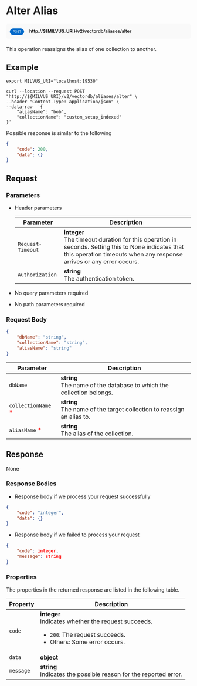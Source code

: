 # Alter Alias

<div style="background: #f9f9f9; padding: 10px; border-radius: 5px; margin-bottom: 20px;">
    <div style="display: inline-block; background: #026aca; font-size: 0.6em; border-radius: 10px; color: #ffffff; padding: 0.3em 1em; line-height: 1.5em;">
        <span>POST</span>
    </div>
    <div style="display: inline-block; font-size: 0.85em; font-weight: 700; margin-left: 10px;">
        <span>http://${MILVUS_URI}/v2/vectordb/aliases/alter</span>
    </div>
</div>

This operation reassigns the alias of one collection to another.

## Example

```shell
export MILVUS_URI="localhost:19530"

curl --location --request POST "http://${MILVUS_URI}/v2/vectordb/aliases/alter" \
--header "Content-Type: application/json" \
--data-raw  '{
    "aliasName": "bob",
    "collectionName": "custom_setup_indexed"
}'
```

Possible response is similar to the following

```json
{
    "code": 200,
    "data": {}
}
```

## Request

### Parameters

- Header parameters

    | Parameter        | Description                                                                               |
    |------------------|-------------------------------------------------------------------------------------------|
    | `Request-Timeout`  | **integer**<br/>The timeout duration for this operation in seconds. Setting this to None indicates that this operation timeouts when any response arrives or any error occurs.|
    | `Authorization`  | **string**<br/>The authentication token.|

- No query parameters required

- No path parameters required

### Request Body

```json
{
    "dbName": "string",
    "collectionName": "string",
    "aliasName": "string"
}
```

| Parameter        | Description                                                                               |
|------------------|-------------------------------------------------------------------------------------------|
| `dbName`  | __string__<br/>The name of the database to which the collection belongs.  |
| `collectionName` <span style="color:red">*</span> | __string__<br/>The name of the target collection to reassign an alias to.  |
| `aliasName` <span style="color:red">*</span> | __string__<br/>The alias of the collection.  |

## Response

None

### Response Bodies

- Response body if we process your request successfully

```json
{
    "code": "integer",
    "data": {}
}
```

- Response body if we failed to process your request

```json
{
    "code": integer,
    "message": string
}
```

### Properties

The properties in the returned response are listed in the following table.

| Property | Description                                                                                                                                 |
|----------|---------------------------------------------------------------------------------------------------------------------------------------------|
| `code`   | __integer__<br/>Indicates whether the request succeeds.<br/><ul><li>`200`: The request succeeds.</li><li>Others: Some error occurs.</li></ul> |
| `data` | __object__<br/> |
| `message`  | __string__<br/>Indicates the possible reason for the reported error. |
